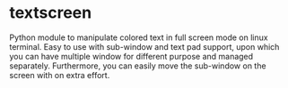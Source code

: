 # textscreen
Python module to manipulate colored text in full screen mode on linux terminal. Easy to use with sub-window and text pad support, upon which you can have multiple window for different purpose and managed separately. Furthermore, you can easily move the sub-window on the screen with on extra effort. 
